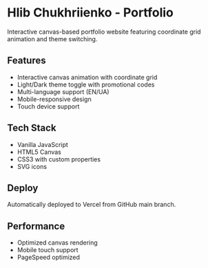 # Hlib Chukhriienko - Portfolio

Interactive canvas-based portfolio website featuring coordinate grid animation and theme switching.

## Features
- Interactive canvas animation with coordinate grid
- Light/Dark theme toggle with promotional codes
- Multi-language support (EN/UA)
- Mobile-responsive design
- Touch device support

## Tech Stack
- Vanilla JavaScript
- HTML5 Canvas
- CSS3 with custom properties
- SVG icons

## Deploy
Automatically deployed to Vercel from GitHub main branch.

## Performance
- Optimized canvas rendering
- Mobile touch support
- PageSpeed optimized